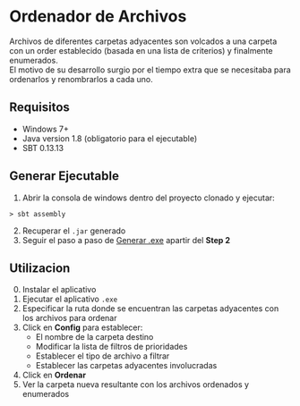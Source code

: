 # Ordenador de Archivos
Archivos de diferentes carpetas adyacentes son volcados a una carpeta con un order establecido (basada en una lista de criterios) y finalmente enumerados. <br/>
El motivo de su desarrollo surgio por el tiempo extra que se necesitaba para ordenarlos y renombrarlos a cada uno. 

## Requisitos
* Windows 7+
* Java version 1.8 (obligatorio para el ejecutable)
* SBT 0.13.13

## Generar Ejecutable
1. Abrir la consola de windows dentro del proyecto clonado y ejecutar:
```
> sbt assembly
```
2. Recuperar el `.jar` generado
3. Seguir el paso a paso de [Generar .exe](http://trabajosdesisifo.blogspot.com.ar/2015/12/java-bundle-jre-inside-executable-file.html) apartir del **Step 2**

## Utilizacion
0. Instalar el aplicativo
1. Ejecutar el aplicativo `.exe`
2. Especificar la ruta donde se encuentran las carpetas adyacentes con los archivos para ordenar
3. Click en **Config** para establecer:
	* El nombre de la carpeta destino
	* Modificar la lista de filtros de prioridades
	* Establecer el tipo de archivo a filtrar
	* Establecer las carpetas adyacentes involucradas
4. Click en **Ordenar**
5. Ver la carpeta nueva resultante con los archivos ordenados y enumerados
